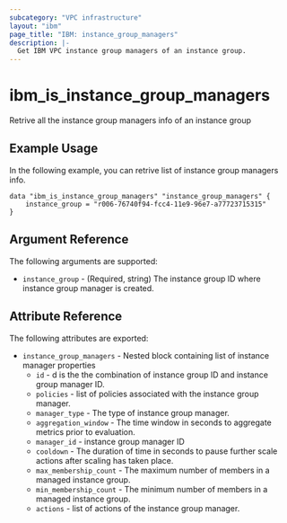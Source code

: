 ```yaml
---
subcategory: "VPC infrastructure"
layout: "ibm"
page_title: "IBM: instance_group_managers"
description: |-
  Get IBM VPC instance group managers of an instance group.
---
```


# ibm\_is_instance_group_managers

Retrive all the instance group managers info of an instance group

## Example Usage

In the following example, you can retrive list of instance group managers info.
```
data "ibm_is_instance_group_managers" "instance_group_managers" {
    instance_group = "r006-76740f94-fcc4-11e9-96e7-a77723715315"
}
```

## Argument Reference

The following arguments are supported:

* `instance_group` - (Required, string) The instance group ID where instance group manager is created.

## Attribute Reference

The following attributes are exported:

* `instance_group_managers` - Nested block containing list of instance manager properties
  * `id` - d is the the combination of instance group ID and instance group manager ID.
  * `policies` - list of policies associated with the instance group manager.
  * `manager_type` - The type of instance group manager.
  * `aggregation_window` - The time window in seconds to aggregate metrics prior to evaluation.
  * `manager_id` - instance group manager ID
  * `cooldown` - The duration of time in seconds to pause further scale actions after scaling has taken place.
  * `max_membership_count` - The maximum number of members in a managed instance group.
  * `min_membership_count` - The minimum number of members in a managed instance group. 
  * `actions` - list of actions of the instance group manager.

